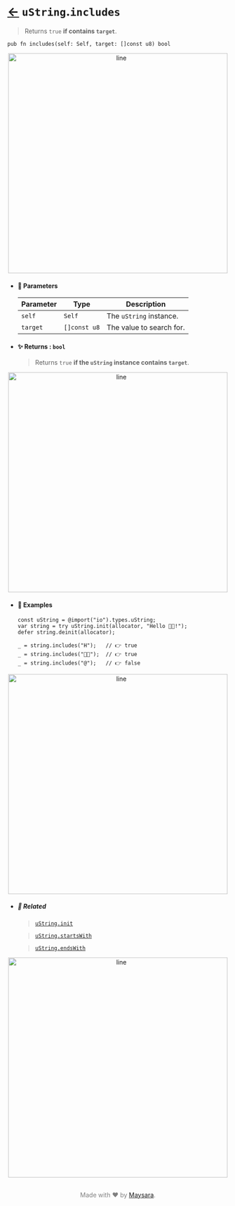 # [←](../uString.md) `uString`.`includes`

> Returns `true` **if contains `target`**.

```zig
pub fn includes(self: Self, target: []const u8) bool
```

<div align="center">
<img src="https://raw.githubusercontent.com/maysara-elshewehy/io-bench/refs/heads/main/dist/img/md/line.png" alt="line" style="width:500px;"/>
</div>

- #### 🧩 Parameters

    | Parameter | Type         | Description              |
    | --------- | ------------ | ------------------------ |
    | `self`    | `Self`       | The `uString` instance.  |
    | `target`  | `[]const u8` | The value to search for. |

- #### ✨ Returns : `bool`

    > Returns `true` **if the `uString` instance contains `target`**.

<div align="center">
<img src="https://raw.githubusercontent.com/maysara-elshewehy/io-bench/refs/heads/main/dist/img/md/line.png" alt="line" style="width:500px;"/>
</div>

- #### 🧪 Examples

    ```zig
    const uString = @import("io").types.uString;
    var string = try uString.init(allocator, "Hello 👨‍🏭!");
    defer string.deinit(allocator);
    ```

    ```zig
    _ = string.includes("H");   // 👉 true
    _ = string.includes("👨‍🏭");  // 👉 true
    _ = string.includes("@");   // 👉 false
    ```

<div align="center">
<img src="https://raw.githubusercontent.com/maysara-elshewehy/io-bench/refs/heads/main/dist/img/md/line.png" alt="line" style="width:500px;"/>
</div>

- ##### 🔗 Related

  > [`uString.init`](./init.md)

  > [`uString.startsWith`](./startsWith.md)

  > [`uString.endsWith`](./endsWith.md)

<div align="center">
<img src="https://raw.githubusercontent.com/maysara-elshewehy/io-bench/refs/heads/main/dist/img/md/line.png" alt="line" style="width:500px;"/>
</div>

<p align="center" style="color:grey;"><br />Made with ❤️ by <a href="http://github.com/maysara-elshewehy" target="blank">Maysara</a>.</p>